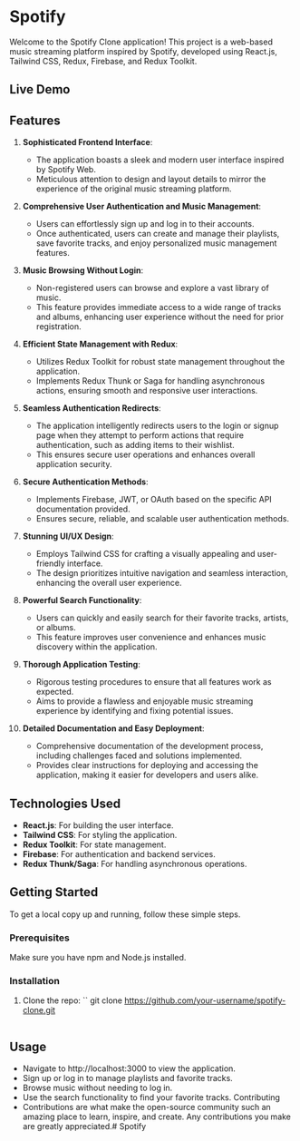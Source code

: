 
# Spotify 

Welcome to the Spotify Clone application! This project is a web-based music streaming platform inspired by Spotify, developed using React.js, Tailwind CSS, Redux, Firebase, and Redux Toolkit.

## Live Demo


## Features

1. **Sophisticated Frontend Interface**: 
   - The application boasts a sleek and modern user interface inspired by Spotify Web.
   - Meticulous attention to design and layout details to mirror the experience of the original music streaming platform.

2. **Comprehensive User Authentication and Music Management**: 
   - Users can effortlessly sign up and log in to their accounts.
   - Once authenticated, users can create and manage their playlists, save favorite tracks, and enjoy personalized music management features.

3. **Music Browsing Without Login**: 
   - Non-registered users can browse and explore a vast library of music.
   - This feature provides immediate access to a wide range of tracks and albums, enhancing user experience without the need for prior registration.

4. **Efficient State Management with Redux**: 
   - Utilizes Redux Toolkit for robust state management throughout the application.
   - Implements Redux Thunk or Saga for handling asynchronous actions, ensuring smooth and responsive user interactions.

5. **Seamless Authentication Redirects**: 
   - The application intelligently redirects users to the login or signup page when they attempt to perform actions that require authentication, such as adding items to their wishlist.
   - This ensures secure user operations and enhances overall application security.

6. **Secure Authentication Methods**: 
   - Implements Firebase, JWT, or OAuth based on the specific API documentation provided.
   - Ensures secure, reliable, and scalable user authentication methods.

7. **Stunning UI/UX Design**: 
   - Employs Tailwind CSS for crafting a visually appealing and user-friendly interface.
   - The design prioritizes intuitive navigation and seamless interaction, enhancing the overall user experience.

8. **Powerful Search Functionality**: 
   - Users can quickly and easily search for their favorite tracks, artists, or albums.
   - This feature improves user convenience and enhances music discovery within the application.

9. **Thorough Application Testing**: 
   - Rigorous testing procedures to ensure that all features work as expected.
   - Aims to provide a flawless and enjoyable music streaming experience by identifying and fixing potential issues.

10. **Detailed Documentation and Easy Deployment**: 
    - Comprehensive documentation of the development process, including challenges faced and solutions implemented.
    - Provides clear instructions for deploying and accessing the application, making it easier for developers and users alike.


## Technologies Used

- **React.js**: For building the user interface.
- **Tailwind CSS**: For styling the application.
- **Redux Toolkit**: For state management.
- **Firebase**: For authentication and backend services.
- **Redux Thunk/Saga**: For handling asynchronous operations.

## Getting Started

To get a local copy up and running, follow these simple steps.

### Prerequisites

Make sure you have npm and Node.js installed.

### Installation

1. Clone the repo:
   ``
   git clone https://github.com/your-username/spotify-clone.git

   ```

## Usage
 - Navigate to http://localhost:3000 to view the application.
 - Sign up or log in to manage playlists and favorite tracks.
 - Browse music without needing to log in.
 - Use the search functionality to find your favorite tracks.
Contributing
 - Contributions are what make the open-source community such an amazing place to learn, inspire, and create. Any contributions you make are greatly appreciated.#   S p o t i f y  
 
